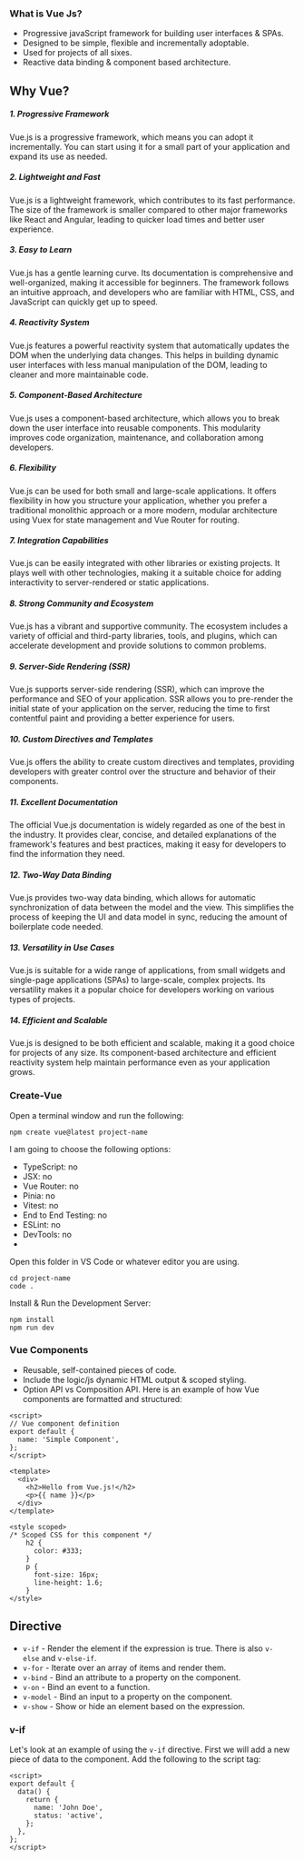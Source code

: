 ### What is Vue Js?
* Progressive javaScript framework for building user interfaces & SPAs.
* Designed to be simple, flexible and incrementally adoptable.
* Used for projects of all sixes.
* Reactive data binding & component based architecture.
## Why Vue?
##### 1. Progressive Framework
Vue.js is a progressive framework, which means you can adopt it incrementally. You can start using it for a small part of your application and expand its use as needed.
##### 2. Lightweight and Fast
Vue.js is a lightweight framework, which contributes to its fast performance. The size of the framework is smaller compared to other major frameworks like React and Angular, leading to quicker load times and better user experience.
##### 3. Easy to Learn
Vue.js has a gentle learning curve. Its documentation is comprehensive and well-organized, making it accessible for beginners. The framework follows an intuitive approach, and developers who are familiar with HTML, CSS, and JavaScript can quickly get up to speed.
##### 4. Reactivity System
Vue.js features a powerful reactivity system that automatically updates the DOM when the underlying data changes. This helps in building dynamic user interfaces with less manual manipulation of the DOM, leading to cleaner and more maintainable code.
##### 5. Component-Based Architecture
Vue.js uses a component-based architecture, which allows you to break down the user interface into reusable components. This modularity improves code organization, maintenance, and collaboration among developers.
##### 6. Flexibility
Vue.js can be used for both small and large-scale applications. It offers flexibility in how you structure your application, whether you prefer a traditional monolithic approach or a more modern, modular architecture using Vuex for state management and Vue Router for routing.
##### 7. Integration Capabilities
Vue.js can be easily integrated with other libraries or existing projects. It plays well with other technologies, making it a suitable choice for adding interactivity to server-rendered or static applications.
##### 8. Strong Community and Ecosystem
Vue.js has a vibrant and supportive community. The ecosystem includes a variety of official and third-party libraries, tools, and plugins, which can accelerate development and provide solutions to common problems.
##### 9. Server-Side Rendering (SSR)
Vue.js supports server-side rendering (SSR), which can improve the performance and SEO of your application. SSR allows you to pre-render the initial state of your application on the server, reducing the time to first contentful paint and providing a better experience for users.
##### 10. Custom Directives and Templates
Vue.js offers the ability to create custom directives and templates, providing developers with greater control over the structure and behavior of their components.
##### 11. Excellent Documentation
The official Vue.js documentation is widely regarded as one of the best in the industry. It provides clear, concise, and detailed explanations of the framework's features and best practices, making it easy for developers to find the information they need.
##### 12. Two-Way Data Binding
Vue.js provides two-way data binding, which allows for automatic synchronization of data between the model and the view. This simplifies the process of keeping the UI and data model in sync, reducing the amount of boilerplate code needed.
##### 13. Versatility in Use Cases
Vue.js is suitable for a wide range of applications, from small widgets and single-page applications (SPAs) to large-scale, complex projects. Its versatility makes it a popular choice for developers working on various types of projects.
##### 14. Efficient and Scalable
Vue.js is designed to be both efficient and scalable, making it a good choice for projects of any size. Its component-based architecture and efficient reactivity system help maintain performance even as your application grows.

### Create-Vue

Open a terminal window and run the following:

```
npm create vue@latest project-name
```

I am going to choose the following options:
- TypeScript: no
- JSX: no
- Vue Router:  no
- Pinia: no
- Vitest: no
- End to End Testing: no
- ESLint: no
- DevTools: no
- 
Open this folder in VS Code or whatever editor you are using.

```
cd project-name
code .
```

Install & Run the Development Server:

```
npm install 
npm run dev
```
### Vue Components

* Reusable, self-contained pieces of code.
* Include the logic/js dynamic HTML output & scoped styling.
* Option API vs Composition API.
Here is an example of how Vue components are formatted and structured:

``` vue
<script>
// Vue component definition
export default {
  name: 'Simple Component',
};
</script>

<template>
  <div>
    <h2>Hello from Vue.js!</h2>
    <p>{{ name }}</p>
  </div>
</template>

<style scoped>
/* Scoped CSS for this component */
	h2 {
	  color: #333;
	}
	p {
	  font-size: 16px;
	  line-height: 1.6;
	}
</style>
```

## Directive
- `v-if` - Render the element if the expression is true. There is also `v-else` and `v-else-if`.
- `v-for` - Iterate over an array of items and render them.
- `v-bind` - Bind an attribute to a property on the component.
- `v-on` - Bind an event to a function.
- `v-model` - Bind an input to a property on the component.
- `v-show` - Show or hide an element based on the expression.
### v-if
Let's look at an example of using the `v-if` directive. First we will add a new piece of data to the component. Add the following to the script tag:

```vue
<script>
export default {
  data() {
    return {
      name: 'John Doe',
      status: 'active',
    };
  },
};
</script>
```